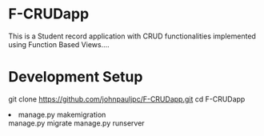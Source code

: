 # F-CRUDapp
This is a Student record application with CRUD functionalities implemented using Function Based Views....

# Development Setup
git clone https://github.com/johnpauljpc/F-CRUDapp.git
cd F-CRUDapp
<li> manage.py makemigration </li>
manage.py migrate
manage.py runserver
